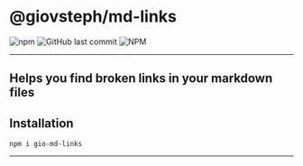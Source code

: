 # @giovsteph/md-links
![npm](https://img.shields.io/npm/v/@arymf/md-links) ![GitHub last commit](https://img.shields.io/github/last-commit/giovsteph/GDL004-md-links) ![NPM](https://img.shields.io/npm/l/@arymf/md-links)

---
Helps you find broken links in your markdown files
---

## Installation

	npm i gio-md-links

---
